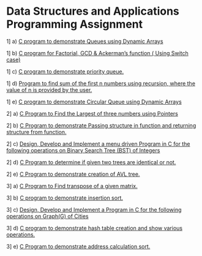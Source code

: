 # Data Structures and Applications Programming Assignment

1] a) [C program to demonstrate Queues using Dynamic Arrays](./Programs/1%20A/1a.c)

1] b) [C program for Factorial, GCD & Ackerman’s function ( Using Switch case)](./Programs/1%20B/1b.c)

1] c) [C program to demonstrate priority queue.](./Programs/1%20C/1c.c)

1] d) [Program to find sum of the first n numbers using recursion, where the value of n is provided by the user.](./Programs/1%20D/1d.c)

1] e) [C program to demonstrate Circular Queue using Dynamic Arrays](./Programs/1%20E/1e.c)

2] a) [C Program to Find the Largest of three numbers using Pointers](./Programs/2%20A/2a.c)

2] b) [C Program to demonstrate Passing structure in function and returning structure from function.](./Programs/2%20B/2b.c)

2] c) [Design, Develop and Implement a menu driven Program in C for the following operations on Binary Search Tree (BST) of Integers](./Programs/2%20C/2c.c)

2] d) [C Program to determine if given two trees are identical or not.](./Programs/2%20D/2d.c)

2] e) [C Program to demonstrate creation of AVL tree.](./Programs/2%20E%20(incomplete)/2e.c)

3] a) [C Program to Find transpose of a given matrix.](./Programs/3A/3a.c)

3] b) [C program to demonstrate insertion sort.](./Programs/3B/3b.c)

3] c) [Design, Develop and Implement a Program in C for the following operations on Graph(G) of Cities](./Programs/3C/3c.c)

3] d) [C program to demonstrate hash table creation and show various operations.](./Programs/3D/3d.c)

3] e) [C Program to demonstrate address calculation sort.](./Programs/3E/3e.c)
